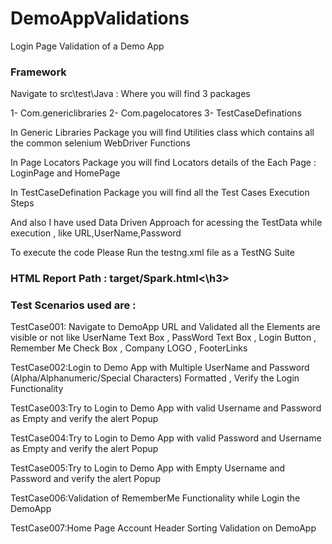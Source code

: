 # DemoAppValidations
Login Page Validation of a Demo App  


<h3>Framework</h3>  


Navigate to src\test\Java : Where you will find 3 packages 


1-	Com.genericlibraries
2-	Com.pagelocatores
3-	TestCaseDefinations



In Generic Libraries Package you will find Utilities class which contains all the common selenium WebDriver Functions 


In Page Locators Package you will find Locators details of the Each Page : LoginPage and HomePage



In TestCaseDefination Package  you will find all the Test Cases Execution Steps 


And also I have used Data Driven Approach for acessing the TestData while execution , like URL,UserName,Password



To execute the code Please Run the testng.xml file as a TestNG Suite



<h3>HTML Report Path : target/Spark.html<\h3>



<h3>Test Scenarios used are  :</h3>



TestCase001: Navigate to DemoApp URL and Validated all the Elements are visible or not like UserName Text Box , PassWord Text Box , Login Button , Remember Me Check Box , Company LOGO , FooterLinks



TestCase002:Login to Demo App with Multiple UserName and Password (Alpha/Alphanumeric/Special Characters) Formatted , Verify the Login Functionality



TestCase003:Try to Login to Demo App with valid Username and Password as Empty and verify the alert Popup



TestCase004:Try to Login to Demo App with valid Password and Username as Empty and verify the alert Popup



TestCase005:Try to Login to Demo App with Empty Username and Password and verify the alert Popup



TestCase006:Validation of RememberMe Functionality while Login the DemoApp



TestCase007:Home Page Account Header Sorting Validation on DemoApp
